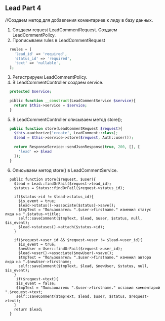 ## Lead Part 4
//Создаем метод для добавления коментариев к лиду в базу данных.
1. Создаем request LeadCommentRequest. Создаем LeadCommentPolicy. 
2. Прописываем rules в LeadCommentRequest
```php
  reules = [
    'lead_id' => 'required',
    'status_id' => 'required',
    'text' => 'nullable',
  ];
```
3. Регистрируем LeadCommentPolicy.
4. В LeadCommentController создаем service.
```php
  protected $service;
  
  piblic function __construct(LeadCommentService $service){
    return $this->service = $service;
  }
```
5. В LeadCommentController описываем метод store();
```php
  public function store(LeadCommentRequest $request){
    $this->authorize('create', LeadComment::class);
    $lead = $this->service->store($request, Auth::user());
    
    return ResponseService::sendJsonResponse(true, 200, [], [
      'lead' => $lead
    ]);
  }

```
6. Описываем метод store() в LeadCommentService.
```
  public function store($request, $user){
    $lead = Lead::findOrFail($request->lead_id);
    $status = Status::findOrFail($request->status_id);
    
    if($status->id != $lead->status_id){
      $is_event = true;
      $lead->status()->associate($status)->save();
      $tmpText = "Пользователь ".$user->firstname." изменил статус лида на ".$status->title;
      self::saveComment($tmpText, $lead, $user, $status, null, $is_event);
      $lead->statuses()->attach($status->id);
    }
    
    if($request->user_id && $request->user != $lead->user_id){
      $is_event = true;
      $newUser = User::findOrFail($request->user_id); 
      $lead->user()->associate($newUser)->save();
      $tmpText = "Пользователь ".$user->firstname." изменил автора лида на ".$newUser->firstname;
      self::saveComment($tmpText, $lead, $newUser, $status, null, $is_event);
    }
     if($request->text){
     $is_event = false;
     $tmpText = "Пользователь ".$user->firstname." оставил комментарий ".$request->text;
     self::saveComment($tmpText, $lead, $user, $status, $request->text);
    }
    return $lead;
  }

```
